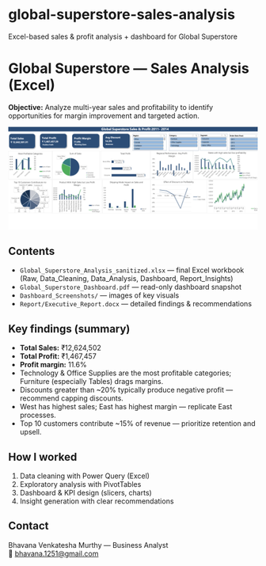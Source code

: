 # global-superstore-sales-analysis
Excel-based sales &amp; profit analysis + dashboard for Global Superstore

# Global Superstore — Sales Analysis (Excel)

**Objective:** Analyze multi-year sales and profitability to identify opportunities for margin improvement and targeted action.

![Dashboard Preview](Full_Dashboard.png) 
## Contents
- `Global_Superstore_Analysis_sanitized.xlsx` — final Excel workbook (Raw, Data_Cleaning, Data_Analysis, Dashboard, Report_Insights)  
- `Global_Superstore_Dashboard.pdf` — read-only dashboard snapshot  
- `Dashboard_Screenshots/` — images of key visuals  
- `Report/Executive_Report.docx` — detailed findings & recommendations

## Key findings (summary)
- **Total Sales:** ₹12,624,502  
- **Total Profit:** ₹1,467,457  
- **Profit margin:** 11.6%  
- Technology & Office Supplies are the most profitable categories; Furniture (especially Tables) drags margins.  
- Discounts greater than ~20% typically produce negative profit — recommend capping discounts.  
- West has highest sales; East has highest margin — replicate East processes.  
- Top 10 customers contribute ~15% of revenue — prioritize retention and upsell.

## How I worked
1. Data cleaning with Power Query (Excel)  
2. Exploratory analysis with PivotTables  
3. Dashboard & KPI design (slicers, charts)  
4. Insight generation with clear recommendations

## Contact
Bhavana Venkatesha Murthy — Business Analyst  
📧 bhavana.1251@gmail.com


